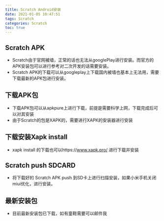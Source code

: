 ```yaml
---
title: Scratch Android安装
date: 2021-01-05 10:47:51
tags: Scratch
categories: Scratch
toc: true
---
```


## Scratch APK

- Scratch由于官网被墙，正常的话也无法从googlePlay进行安装。而官方的APK安装包可以进行参考对二次开发的话需要安装。
- Scratch APK的下载可以从googleplay上下载国内被墙也基本上无法用，需要下载最新的APK包进行安装。


## 下载APK包
- 下载APK包可以从apkpure上进行下载，前提是需要科学上网，下载完成后可以对其安装
- 由于Scratch的包是XAPK的，需要进行XAPK的安装器进行安装

## 下载安装Xapk install 

- xapk install 的下载也可以https://www.xapk.pro/ 进行下载并安装

## Scratch push SDCARD
- 将下载好的 Scratch APK push 到SD卡上进行扫描安装，如果小米手机关闭miui优化，进行安装。

## 最新安装包
- 目前最新安装包已下载，如有童鞋需要可以邮件我